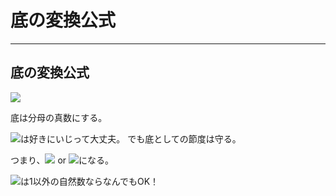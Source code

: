 # 底の変換公式

---

## 底の変換公式

<img src="https://latex.codecogs.com/gif.latex?log_a{b}=\frac{log_c{b}}{log_c{a}}"/>

底は分母の真数にする。

<img src="https://latex.codecogs.com/gif.latex?c"/>は好きにいじって大丈夫。
でも底としての節度は守る。

つまり、<img src="https://latex.codecogs.com/gif.latex?0<c<1"/> or <img src="https://latex.codecogs.com/gif.latex?1<c"/>になる。

<img src="https://latex.codecogs.com/gif.latex?c"/>は1以外の自然数ならなんでもOK！



